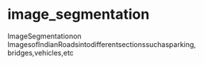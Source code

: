 # image_segmentation
 ImageSegmentationon ImagesofIndianRoadsintodifferentsectionssuchasparking, bridges,vehicles,etc
